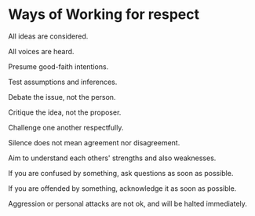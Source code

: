 # Ways of Working for respect

All ideas are considered.

All voices are heard.

Presume good-faith intentions.

Test assumptions and inferences.

Debate the issue, not the person.

Critique the idea, not the proposer.

Challenge one another respectfully.

Silence does not mean agreement nor disagreement.

Aim to understand each others' strengths and also weaknesses.

If you are confused by something, ask questions as soon as possible.

If you are offended by something, acknowledge it as soon as possible.

Aggression or personal attacks are not ok, and will be halted immediately.
